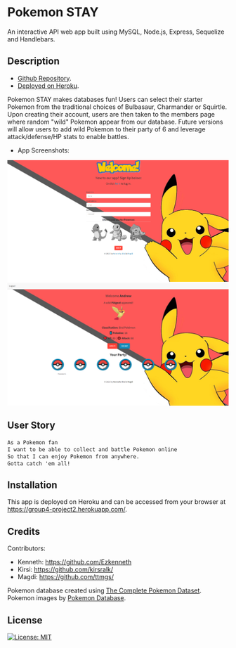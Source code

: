 # Pokemon STAY

An interactive API web app built using MySQL, Node.js, Express, Sequelize and Handlebars.

## Description 

* [Github Repository](https://github.com/kirsralk/Group4-Project2).
* [Deployed on Heroku](https://group4-project2.herokuapp.com/).

Pokemon STAY makes databases fun! Users can select their starter Pokemon from the traditional choices of Bulbasaur, Charmander or Squirtle.  Upon creating their account, users are then taken to the members page where random "wild" Pokemon appear from our database.  Future versions will allow users to add wild Pokemon to their party of 6 and leverage attack/defense/HP stats to enable battles.

* App Screenshots:

![Login Screenshot](public/assets/img/screenshot_login.png)
![Login Screenshot](public/assets/img/screenshot_members.png)

## User Story

```
As a Pokemon fan
I want to be able to collect and battle Pokemon online
So that I can enjoy Pokemon from anywhere.
Gotta catch 'em all!
```

## Installation

This app is deployed on Heroku and can be accessed from your browser at https://group4-project2.herokuapp.com/.  


## Credits

Contributors:
* Kenneth: https://github.com/Ezkenneth
* Kirsi: https://github.com/kirsralk/
* Magdi: https://github.com/ttmgs/

Pokemon database created using [The Complete Pokemon Dataset](https://www.kaggle.com/rounakbanik/pokemon).  
Pokemon images by [Pokemon Database](https://pokemondb.net/sprites).  


## License

[![License: MIT](https://img.shields.io/badge/License-MIT-yellow.svg)](https://opensource.org/licenses/MIT)